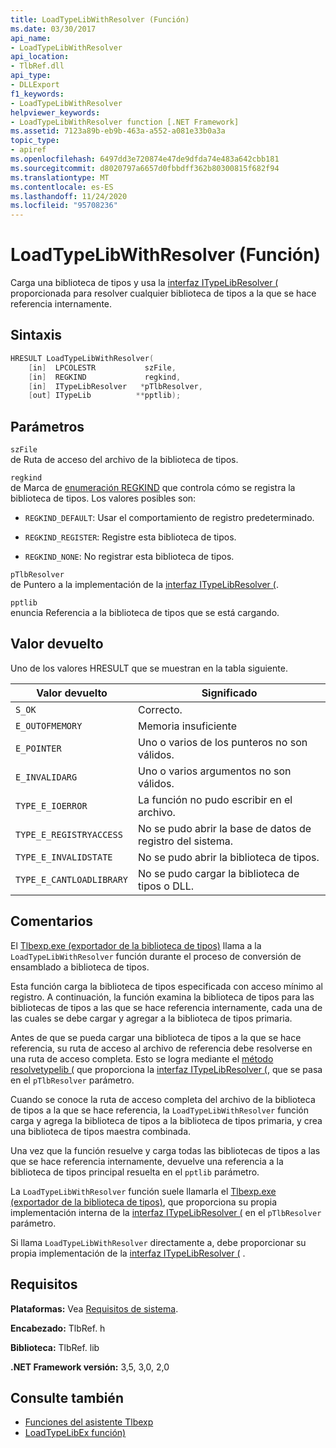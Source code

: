 ```yaml
---
title: LoadTypeLibWithResolver (Función)
ms.date: 03/30/2017
api_name:
- LoadTypeLibWithResolver
api_location:
- TlbRef.dll
api_type:
- DLLExport
f1_keywords:
- LoadTypeLibWithResolver
helpviewer_keywords:
- LoadTypeLibWithResolver function [.NET Framework]
ms.assetid: 7123a89b-eb9b-463a-a552-a081e33b0a3a
topic_type:
- apiref
ms.openlocfilehash: 6497dd3e720874e47de9dfda74e483a642cbb181
ms.sourcegitcommit: d8020797a6657d0fbbdff362b80300815f682f94
ms.translationtype: MT
ms.contentlocale: es-ES
ms.lasthandoff: 11/24/2020
ms.locfileid: "95708236"
---
```

# <a name="loadtypelibwithresolver-function"></a>LoadTypeLibWithResolver (Función)

Carga una biblioteca de tipos y usa la [interfaz ITypeLibResolver (](itypelibresolver-interface.md) proporcionada para resolver cualquier biblioteca de tipos a la que se hace referencia internamente.  
  
## <a name="syntax"></a>Sintaxis  
  
```cpp  
HRESULT LoadTypeLibWithResolver(  
    [in]  LPCOLESTR           szFile,  
    [in]  REGKIND             regkind,  
    [in]  ITypeLibResolver   *pTlbResolver,  
    [out] ITypeLib          **pptlib);  
```  
  
## <a name="parameters"></a>Parámetros  

 `szFile`  
 de Ruta de acceso del archivo de la biblioteca de tipos.  
  
 `regkind`  
 de Marca de [enumeración REGKIND](/windows/win32/api/oleauto/ne-oleauto-regkind) que controla cómo se registra la biblioteca de tipos. Los valores posibles son:  
  
- `REGKIND_DEFAULT`: Usar el comportamiento de registro predeterminado.  
  
- `REGKIND_REGISTER`: Registre esta biblioteca de tipos.  
  
- `REGKIND_NONE`: No registrar esta biblioteca de tipos.  
  
 `pTlbResolver`  
 de Puntero a la implementación de la [interfaz ITypeLibResolver (](itypelibresolver-interface.md).  
  
 `pptlib`  
 enuncia Referencia a la biblioteca de tipos que se está cargando.  
  
## <a name="return-value"></a>Valor devuelto  

 Uno de los valores HRESULT que se muestran en la tabla siguiente.  
  
|Valor devuelto|Significado|  
|------------------|-------------|  
|`S_OK`|Correcto.|  
|`E_OUTOFMEMORY`|Memoria insuficiente|  
|`E_POINTER`|Uno o varios de los punteros no son válidos.|  
|`E_INVALIDARG`|Uno o varios argumentos no son válidos.|  
|`TYPE_E_IOERROR`|La función no pudo escribir en el archivo.|  
|`TYPE_E_REGISTRYACCESS`|No se pudo abrir la base de datos de registro del sistema.|  
|`TYPE_E_INVALIDSTATE`|No se pudo abrir la biblioteca de tipos.|  
|`TYPE_E_CANTLOADLIBRARY`|No se pudo cargar la biblioteca de tipos o DLL.|  
  
## <a name="remarks"></a>Comentarios  

 El [Tlbexp.exe (exportador de la biblioteca de tipos)](../../tools/tlbexp-exe-type-library-exporter.md) llama a la `LoadTypeLibWithResolver` función durante el proceso de conversión de ensamblado a biblioteca de tipos.  
  
 Esta función carga la biblioteca de tipos especificada con acceso mínimo al registro. A continuación, la función examina la biblioteca de tipos para las bibliotecas de tipos a las que se hace referencia internamente, cada una de las cuales se debe cargar y agregar a la biblioteca de tipos primaria.  
  
 Antes de que se pueda cargar una biblioteca de tipos a la que se hace referencia, su ruta de acceso al archivo de referencia debe resolverse en una ruta de acceso completa. Esto se logra mediante el [método resolvetypelib (](resolvetypelib-method.md) que proporciona la [interfaz ITypeLibResolver (](itypelibresolver-interface.md), que se pasa en el `pTlbResolver` parámetro.  
  
 Cuando se conoce la ruta de acceso completa del archivo de la biblioteca de tipos a la que se hace referencia, la `LoadTypeLibWithResolver` función carga y agrega la biblioteca de tipos a la biblioteca de tipos primaria, y crea una biblioteca de tipos maestra combinada.  
  
 Una vez que la función resuelve y carga todas las bibliotecas de tipos a las que se hace referencia internamente, devuelve una referencia a la biblioteca de tipos principal resuelta en el `pptlib` parámetro.  
  
 La `LoadTypeLibWithResolver` función suele llamarla el [Tlbexp.exe (exportador de la biblioteca de tipos)](../../tools/tlbexp-exe-type-library-exporter.md), que proporciona su propia implementación interna de la [interfaz ITypeLibResolver (](itypelibresolver-interface.md) en el `pTlbResolver` parámetro.  
  
 Si llama `LoadTypeLibWithResolver` directamente a, debe proporcionar su propia implementación de la [interfaz ITypeLibResolver (](itypelibresolver-interface.md) .  
  
## <a name="requirements"></a>Requisitos  

 **Plataformas:** Vea [Requisitos de sistema](../../get-started/system-requirements.md).  
  
 **Encabezado:** TlbRef. h  
  
 **Biblioteca:** TlbRef. lib  
  
 **.NET Framework versión:** 3,5, 3,0, 2,0  
  
## <a name="see-also"></a>Consulte también

- [Funciones del asistente Tlbexp](index.md)
- [LoadTypeLibEx función)](/previous-versions/windows/desktop/api/oleauto/nf-oleauto-loadtypelibex)
